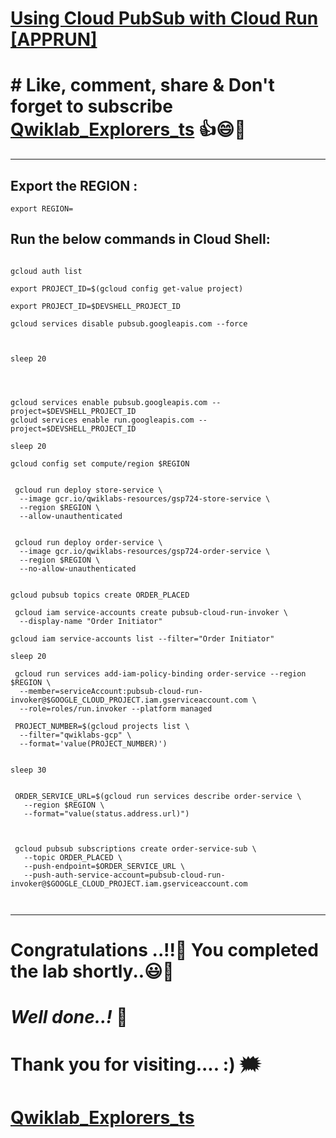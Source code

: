 
# [Using Cloud PubSub with Cloud Run [APPRUN]](https://www.cloudskillsboost.google/focuses/30846?parent=catalog)

# # Like, comment, share & Don't forget to subscribe [Qwiklab_Explorers_ts](https://youtube.com/@titashshil?si=RgamNu1dc9jVIbJN) 👍😄🤝

---

## Export the REGION :

```
export REGION=
```

## Run the below commands in Cloud Shell:

```

gcloud auth list

export PROJECT_ID=$(gcloud config get-value project)

export PROJECT_ID=$DEVSHELL_PROJECT_ID

gcloud services disable pubsub.googleapis.com --force



sleep 20




gcloud services enable pubsub.googleapis.com --project=$DEVSHELL_PROJECT_ID
gcloud services enable run.googleapis.com --project=$DEVSHELL_PROJECT_ID

sleep 20

gcloud config set compute/region $REGION


 gcloud run deploy store-service \
  --image gcr.io/qwiklabs-resources/gsp724-store-service \
  --region $REGION \
  --allow-unauthenticated

  
 gcloud run deploy order-service \
  --image gcr.io/qwiklabs-resources/gsp724-order-service \
  --region $REGION \
  --no-allow-unauthenticated


gcloud pubsub topics create ORDER_PLACED

 gcloud iam service-accounts create pubsub-cloud-run-invoker \
  --display-name "Order Initiator"

gcloud iam service-accounts list --filter="Order Initiator"

sleep 20

 gcloud run services add-iam-policy-binding order-service --region $REGION \
  --member=serviceAccount:pubsub-cloud-run-invoker@$GOOGLE_CLOUD_PROJECT.iam.gserviceaccount.com \
  --role=roles/run.invoker --platform managed

 PROJECT_NUMBER=$(gcloud projects list \
  --filter="qwiklabs-gcp" \
  --format='value(PROJECT_NUMBER)')


sleep 30


 ORDER_SERVICE_URL=$(gcloud run services describe order-service \
   --region $REGION \
   --format="value(status.address.url)")



 gcloud pubsub subscriptions create order-service-sub \
   --topic ORDER_PLACED \
   --push-endpoint=$ORDER_SERVICE_URL \
   --push-auth-service-account=pubsub-cloud-run-invoker@$GOOGLE_CLOUD_PROJECT.iam.gserviceaccount.com



```
---

# Congratulations ..!!🎉  You completed the lab shortly..😃💯

# *Well done..!* 👏

# Thank you for visiting.... :) 🗯️

# [Qwiklab_Explorers_ts](https://youtube.com/@titashshil?si=RgamNu1dc9jVIbJN)



